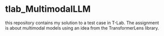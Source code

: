 # tlab_MultimodalLLM
this repository contains my solution to a test case in T-Lab. The assignment is about multimodal models using an idea from the TransformerLens library.

